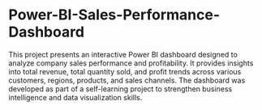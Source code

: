 # Power-BI-Sales-Performance-Dashboard
This project presents an interactive Power BI dashboard designed to analyze company sales performance and profitability.
It provides insights into total revenue, total quantity sold, and profit trends across various customers, regions, products, and sales channels.
The dashboard was developed as part of a self-learning project to strengthen business intelligence and data visualization skills.
